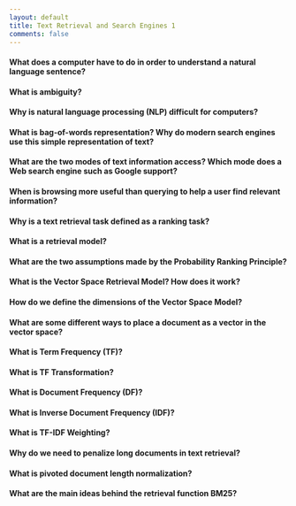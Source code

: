 ```yaml
---
layout: default
title: Text Retrieval and Search Engines 1
comments: false
---
```


#### What does a computer have to do in order to understand a natural language sentence?

#### What is ambiguity?

#### Why is natural language processing (NLP) difficult for computers?

#### What is bag-of-words representation? Why do modern search engines use this simple representation of text?

#### What are the two modes of text information access? Which mode does a Web search engine such as Google support?

#### When is browsing more useful than querying to help a user find relevant information?

#### Why is a text retrieval task defined as a ranking task?

#### What is a retrieval model?

#### What are the two assumptions made by the Probability Ranking Principle?

#### What is the Vector Space Retrieval Model? How does it work?

#### How do we define the dimensions of the Vector Space Model?

#### What are some different ways to place a document as a vector in the vector space?

#### What is Term Frequency (TF)?

#### What is TF Transformation?

#### What is Document Frequency (DF)?

#### What is Inverse Document Frequency (IDF)?

#### What is TF-IDF Weighting?

#### Why do we need to penalize long documents in text retrieval?

#### What is pivoted document length normalization?

#### What are the main ideas behind the retrieval function BM25?
